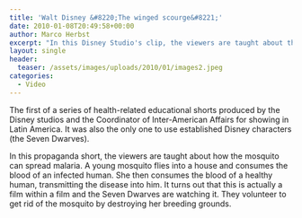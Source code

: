 ```yaml
---
title: 'Walt Disney &#8220;The winged scourge&#8221;'
date: 2010-01-08T20:49:58+00:00
author: Marco Herbst
excerpt: "In this Disney Studio's clip, the viewers are taught about the ways in which mosquitoes can spread malaria. The characters 'Seven Dwarves' are watching the clip and they volunteer to fight the disease.   "
layout: single
header:
  teaser: /assets/images/uploads/2010/01/images2.jpeg
categories:
  - Video
---
```

The first of a series of health-related educational shorts produced by the Disney studios and the Coordinator of Inter-American Affairs for showing in Latin America. It was also the only one to use established Disney characters (the Seven Dwarves).

In this propaganda short, the viewers are taught about how the mosquito can spread malaria. A young mosquito flies into a house and consumes the blood of an infected human. She then consumes the blood of a healthy human, transmitting the disease into him. It turns out that this is actually a film within a film and the Seven Dwarves are watching it. They volunteer to get rid of the mosquito by destroying her breeding grounds.